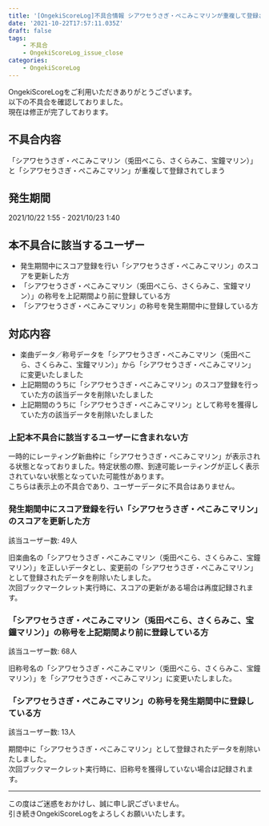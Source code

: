 ```yaml
---
title: '[OngekiScoreLog]不具合情報 シアワセうさぎ・ぺこみこマリンが重複して登録されてしまう'
date: '2021-10-22T17:57:11.035Z'
draft: false
tags:
    - 不具合
    - OngekiScoreLog_issue_close
categories:
    - OngekiScoreLog
---
```


OngekiScoreLogをご利用いただきありがとうございます。  
以下の不具合を確認しておりました。  
現在は修正が完了しております。

<!--more-->

## 不具合内容

「シアワセうさぎ・ぺこみこマリン（兎田ぺこら、さくらみこ、宝鐘マリン）」と「シアワセうさぎ・ぺこみこマリン」が重複して登録されてしまう

## 発生期間

2021/10/22 1:55 - 2021/10/23 1:40

## 本不具合に該当するユーザー

- 発生期間中にスコア登録を行い「シアワセうさぎ・ぺこみこマリン」のスコアを更新した方
- 「シアワセうさぎ・ぺこみこマリン（兎田ぺこら、さくらみこ、宝鐘マリン）」の称号を上記期間より前に登録している方
- 「シアワセうさぎ・ぺこみこマリン」の称号を発生期間中に登録している方

## 対応内容

- 楽曲データ／称号データを「シアワセうさぎ・ぺこみこマリン（兎田ぺこら、さくらみこ、宝鐘マリン）」から「シアワセうさぎ・ぺこみこマリン」に変更いたしました
- 上記期間のうちに「シアワセうさぎ・ぺこみこマリン」のスコア登録を行っていた方の該当データを削除いたしました
- 上記期間のうちに「シアワセうさぎ・ぺこみこマリン」として称号を獲得していた方の該当データを削除いたしました

### 上記本不具合に該当するユーザーに含まれない方

一時的にレーティング新曲枠に「シアワセうさぎ・ぺこみこマリン」が表示される状態となっておりました。特定状態の際、到達可能レーティングが正しく表示されていない状態となっていた可能性があります。  
こちらは表示上の不具合であり、ユーザーデータに不具合はありません。

### 発生期間中にスコア登録を行い「シアワセうさぎ・ぺこみこマリン」のスコアを更新した方

該当ユーザー数: 49人

旧楽曲名の「シアワセうさぎ・ぺこみこマリン（兎田ぺこら、さくらみこ、宝鐘マリン）」を正しいデータとし、変更前の「シアワセうさぎ・ぺこみこマリン」として登録されたデータを削除いたしました。  
次回ブックマークレット実行時に、スコアの更新がある場合は再度記録されます。

### 「シアワセうさぎ・ぺこみこマリン（兎田ぺこら、さくらみこ、宝鐘マリン）」の称号を上記期間より前に登録している方

該当ユーザー数: 68人

旧称号名の「シアワセうさぎ・ぺこみこマリン（兎田ぺこら、さくらみこ、宝鐘マリン）」を「シアワセうさぎ・ぺこみこマリン」に変更いたしました。

### 「シアワセうさぎ・ぺこみこマリン」の称号を発生期間中に登録している方

該当ユーザー数: 13人

期間中に「シアワセうさぎ・ぺこみこマリン」として登録されたデータを削除いたしました。  
次回ブックマークレット実行時に、旧称号を獲得していない場合は記録されます。

---

この度はご迷惑をおかけし、誠に申し訳ございません。  
引き続きOngekiScoreLogをよろしくお願いいたします。
